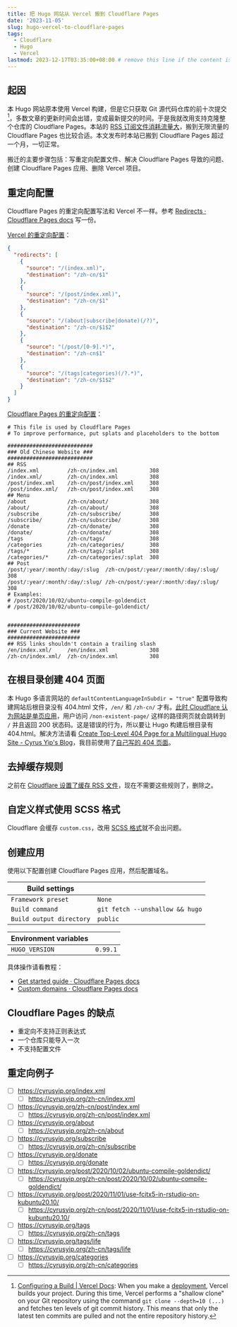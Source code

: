 ```yaml
---
title: 把 Hugo 网站从 Vercel 搬到 Cloudflare Pages
date: '2023-11-05'
slug: hugo-vercel-to-cloudflare-pages
tags:
  - Cloudflare
  - Hugo
  - Vercel
lastmod: 2023-12-17T03:35:00+08:00 # remove this line if the content is actually changed
---
```


## 起因

本 Hugo 网站原本使用 Vercel 构建，但是它只获取 Git 源代码仓库的前十次提交[^jiao]，多数文章的更新时间会出错，变成最新提交的时间。于是我就改用支持克隆整个仓库的 Cloudflare Pages。本站的 [RSS 订阅文件消耗流量大](/zh-cn/post/2022/11/22/cache-rss-with-cloudflare/)，搬到无限流量的 Cloudflare Pages 也比较合适。本文发布时本站已搬到 Cloudflare Pages 超过一个月，一切正常。

[^jiao]: [Configuring a Build | Vercel Docs](https://vercel.com/docs/deployments/configure-a-build): When you make a [deployment](https://vercel.com/docs/deployments/overview), Vercel builds your project. During this time, Vercel performs a "shallow clone" on your Git repository using the command `git clone --depth=10 (...)` and fetches ten levels of git commit history. This means that only the latest ten commits are pulled and not the entire repository history.

搬迁的主要步骤包括：写重定向配置文件、解决 Cloudflare Pages 导致的问题、创建 Cloudflare Pages 应用、删除 Vercel 项目。

## 重定向配置

Cloudflare Pages 的重定向配置写法和 Vercel 不一样。参考 [Redirects · Cloudflare Pages docs](https://developers.cloudflare.com/pages/platform/redirects/) 写一份。

[Vercel 的重定向配置](https://github.com/CyrusYip/cyrusyip-blog/blob/f1d927a68954eaaf3cec3b3f6fb7c32d2ea2d24f/vercel.json#L10-L31)：

```json
{
  "redirects": [
    {
      "source": "/(index.xml)",
      "destination": "/zh-cn/$1"
    },
    {
      "source": "/(post/index.xml)",
      "destination": "/zh-cn/$1"
    },
    {
      "source": "/(about|subscribe|donate)(/?)",
      "destination": "/zh-cn/$1$2"
    },
    {
      "source": "(/post/[0-9].*)",
      "destination": "/zh-cn$1"
    },
    {
      "source": "/(tags|categories)(/?.*)",
      "destination": "/zh-cn/$1$2"
    }
  ]
}
```

[Cloudflare Pages 的重定向配置](https://github.com/CyrusYip/cyrusyip-blog/blob/f1d927a68954eaaf3cec3b3f6fb7c32d2ea2d24f/static/_redirects)：

```
# This file is used by Cloudflare Pages
# To improve performance, put splats and placeholders to the bottom

###########################
### Old Chinese Website ###
###########################
## RSS
/index.xml         /zh-cn/index.xml          308
/index.xml/        /zh-cn/index.xml          308
/post/index.xml    /zh-cn/post/index.xml     308
/post/index.xml/   /zh-cn/post/index.xml     308
## Menu
/about             /zh-cn/about/             308
/about/            /zh-cn/about/             308
/subscribe         /zh-cn/subscribe/         308
/subscribe/        /zh-cn/subscribe/         308
/donate            /zh-cn/donate/            308
/donate/           /zh-cn/donate/            308
/tags              /zh-cn/tags/              308
/categories        /zh-cn/categories/        308
/tags/*            /zh-cn/tags/:splat        308
/categories/*      /zh-cn/categories/:splat  308
## Post
/post/:year/:month/:day/:slug  /zh-cn/post/:year/:month/:day/:slug/ 308
/post/:year/:month/:day/:slug/ /zh-cn/post/:year/:month/:day/:slug/ 308
# Examples:
# /post/2020/10/02/ubuntu-compile-goldendict
# /post/2020/10/02/ubuntu-compile-goldendict/


#######################
### Current Website ###
#######################
## RSS links shouldn't contain a trailing slash
/en/index.xml/     /en/index.xml             308
/zh-cn/index.xml/  /zh-cn/index.xml          308
```

## 在根目录创建 404 页面

本 Hugo 多语言网站的 `defaultContentLanguageInSubdir = "true"` 配置导致构建网站后根目录没有 404.html 文件，`/en/` 和 `/zh-cn/` 才有。[此时 Cloudflare 认为网站是单页应用](https://community.cloudflare.com/t/redirects-rule-for-all-404-page-to-homepage/449500)，用户访问 `/non-existent-page/` 这样的路径网页就会跳转到 `/` 并且返回 200 状态码。这是错误的行为，所以要让 Hugo 构建后根目录有 404.html。解决方法请看 [Create Top-Level 404 Page for a Multilingual Hugo Site - Cyrus Yip's Blog](/en/post/2023/11/06/hugo-top-level-404/)，我目前使用了[自己写的 404 页面](https://github.com/CyrusYip/cyrusyip-blog/blob/0b6d0b826d25470a471f5e8503d49055b8a7fc95/static/404.html)。

## 去掉缓存规则

之前在 [Cloudflare 设置了缓存 RSS 文件](/zh-cn/post/2022/11/22/cache-rss-with-cloudflare/)，现在不需要这些规则了，删除之。

## 自定义样式使用 SCSS 格式

Cloudflare 会缓存 `custom.css`，改用 [SCSS 格式](https://github.com/CyrusYip/cyrusyip-blog/blob/0b6d0b826d25470a471f5e8503d49055b8a7fc95/assets/sass/_custom/_custom.scss)就不会出问题。

## 创建应用

使用以下配置创建 Cloudflare Pages 应用，然后配置域名。

| Build settings           |                                 |
| ------------------------ | ------------------------------- |
| `Framework preset`       | `None`                          |
| `Build command`          | `git fetch --unshallow && hugo` |
| `Build output directory` | `public`                        |

| Environment variables |          |
| --------------------- | -------- |
| `HUGO_VERSION`        | `0.99.1` |

具体操作请看教程：

- [Get started guide · Cloudflare Pages docs](https://developers.cloudflare.com/pages/get-started/guide/)
- [Custom domains · Cloudflare Pages docs](https://developers.cloudflare.com/pages/platform/custom-domains/)

## Cloudflare Pages 的缺点

- 重定向不支持正则表达式
- 一个仓库只能导入一次
- 不支持配置文件

## 重定向例子

- [ ] https://cyrusyip.org/index.xml
    - [ ] https://cyrusyip.org/zh-cn/index.xml
- [ ] https://cyrusyip.org/zh-cn/post/index.xml
    - [ ] https://cyrusyip.org/zh-cn/post/index.xml
- [ ] https://cyrusyip.org/about
    - [ ] https://cyrusyip.org/zh-cn/about
- [ ] https://cyrusyip.org/subscribe
    - [ ] https://cyrusyip.org/zh-cn/subscribe
- [ ] https://cyrusyip.org/donate
    - [ ] https://cyrusyip.org/donate
- [ ] https://cyrusyip.org/post/2020/10/02/ubuntu-compile-goldendict/
    - [ ] https://cyrusyip.org/zh-cn/post/2020/10/02/ubuntu-compile-goldendict/
- [ ] https://cyrusyip.org/post/2020/11/01/use-fcitx5-in-rstudio-on-kubuntu20.10/
    - [ ] https://cyrusyip.org/zh-cn/post/2020/11/01/use-fcitx5-in-rstudio-on-kubuntu20.10/
- [ ] https://cyrusyip.org/tags
    - [ ] https://cyrusyip.org/zh-cn/tags
- [ ] https://cyrusyip.org/tags/life
    - [ ] https://cyrusyip.org/zh-cn/tags/life
- [ ] https://cyrusyip.org/categories
    - [ ] https://cyrusyip.org/zh-cn/categories
